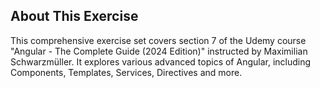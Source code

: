 ## About This Exercise

This comprehensive exercise set covers section 7 of the Udemy course "Angular - The Complete Guide (2024 Edition)" instructed by Maximilian Schwarzmüller. It explores various advanced topics of Angular, including Components, Templates, Services, Directives and more.
